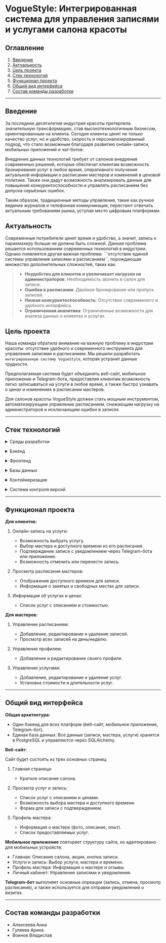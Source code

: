 # **VogueStyle: Интегрированная система для управления записями и услугами салона красоты**
## **Оглавление**
1. [Введение](#introduction)
2. [Актуальность](#relevance)
3. [Цель проекта](#projectpurpose)
4. [Стек технологий](#projectfeatures)
5. [Функционал проекта](#projectfunctionality)
6. [Общий вид интерфейса](#interfaceoverview)
7. [Состав команды разработки](#projectdevelopers)

---

<a name="introduction"></a> 
## **Введение**
За последние десятилетия индустрия красоты претерпела значительную трансформацию, став высокотехнологичным бизнесом, ориентированным на клиента. Сегодня клиенты ценят не только качество услуг, но и удобство, скорость и персонализированный подход, что стало возможным благодаря развитию онлайн-записи, мобильных приложений и чат-ботов.

Внедрение данных технологий требует от салонов внедрения современных решений, которые обеспечат клиентам возможность бронирования услуг в любое время, оперативного получения актуальной информации о расписании мастеров и изменений в ценовой политике. Также они дадут возможность анализировать данные для повышения конкурентоспособности и управлять расписанием без допуска серьёзных ошибок.

Таким образом, традиционные методы управления, такие как ручное ведение журналов и телефонная коммуникация, перестают отвечать актуальным требованиям рынка, уступая место цифровым платформам.



<a name="relevance"></a> 
## **Актуальность**
Современные потребители ценят время и удобство, а значит, запись к парикмахеру больше не должна быть сложной.  Данная проблема решается использованием современных технологий в индустрии. Однако появляется другая важная проблема: ```отсутствие единой системы управления записями и расписанием``, порождающая множество дополнительных сложностей, таких как:
> - **Неудобство для клиентов и увеличивает нагрузки на администраторов**: Необходимость звонить в салон для записи.
> - **Ошибки в расписании**: Двойное бронирование или пропуск записей.
> - **Низкая конкурентоспособность**: Отсутствие современного и удобного интерфейса.
> - **Ограниченная аналитика**: Ограниченные возможности для анализа данных о клиентах и услугах.


<a name="projectpurpose"></a> 
## **Цель проекта**
Наша команда обратила внимание на важную проблему в индустрии красоты: отсутствие удобного и современного инструмента для управления записями и расписанием. Мы решили разработать ```интегрированную систему VogueStyle```, которая устранит данные трудности.

Предполагаемая система будет объединять веб-сайт, мобильное приложение и Telegram-бота, предоставляя клиентам возможность легко записываться на услуги в любое время, а также быстро узнавать о ценах и изменениях в расписании мастеров. 

Для салонов красоты VogueStyle должен стать мощным инструментом, автоматизирующим управление расписанием, снижающим нагрузку на администраторов и исключающим ошибки в записях

---

<a name="projectfeatures"></a> 
## **Стек технологий**
<details> <summary>Среды разработки</summary>
  
- ```Visual Studio``` — мощная интегрированная среда разработки, используемая для создания функционала проекта. Так данная IDE предоставляет богатый набор инструментов для работы с Python, HTML, CSS и JavaScript, а также поддерживает отладку и тестирование кода.

- ```Qt Creator``` — среда разработки, используемая для создания мобильного приложения. Она поддерживает кросс-платформенную разработку и предоставляет удобные инструменты для работы с QML.</details>
  
<details> <summary>Бэкенд</summary>
  
- ```Python``` — универсальный и широко используемый язык программирования, выбранный для разработки серверных компонентов, включая логику веб-сайта и Telegram-бота. 
Его преимущества — простой синтаксис, поддержка объектно-ориентированного программирования и богатая экосистема библиотек.

- ```FastAPI``` — современный фреймворк для создания API на Python. Он обеспечивает высокую производительность, простоту разработки и автоматическую генерацию документации.

- ```Aiogram``` — библиотека для создания Telegram-ботов на Python. Она предоставляет удобный API для работы с Telegram Bot API, что позволяет быстро разрабатывать функциональных ботов.</details>

<details> <summary>Фронтенд</summary>
  
Фронтенд-часть системы включает в себя разработку веб-сайта и мобильного приложения: разработку удобного и интуитивно понятного интерфейса для пользователей.


- Для создания веб-сайта используются стандартные технологии: ``HTML`` для структуры страниц, ``CSS`` для стилизации и ``JavaScript`` для добавления интерактивности. Эти технологии позволяют создавать современные, адаптивные и быстрые пользовательские интерфейсы.

- Для разработки мобильного приложения используется ``QML`` — язык программирования, используемый для создания интерфейсов.</details>

</details><details> <summary>Базы данных</summary>

- ``SQLAlchemy`` — ORM (Object-Relational Mapping) библиотека для работы с базами данных. Она позволяет легко взаимодействовать с PostgreSQL, обеспечивая удобное управление данными и их структурирование.

- ``PostgreSQL`` — мощная реляционная база данных, используемая для хранения и управления данными системы. Она обеспечивает надежность, масштабируемость и поддержку сложных запросов.</details>


<details> <summary>Контейнеризация</summary>
  
``Docker`` — система контейнеризации, которая упрощает развертывание и управление приложением. Она обеспечивает изоляцию среды, быструю настройку и масштабируемость системы.</details>


<details> <summary>Система контроля версий</summary>
  
``Git`` — система контроля версий, а ``GitHub`` — платформа для хостинга IT-проектов и совместной разработки. Они позволяют эффективно управлять кодом, отслеживать изменения и работать в команде.
</details>

---

<a name="projectfunctionality"></a> 
## **Функционал проекта**
**Для клиентов:**

1. Онлайн-запись на услуги:
   - Возможность выбрать услугу.
   - Выбор мастера и доступного времени из его расписания.
   - Подтверждение записи с уведомлением через Telegram-бота или приложение.
   - Возможность отменить или перенести запись.
  
2. Просмотр расписания мастеров:
   - Отображение доступного времени для записи.
   - Информация о занятых и свободных местах для записи.
  
3. Информация об услугах и ценах:
   - Список услуг с описанием и стоимостью.

**Для мастеров:**

1.	Управление расписанием:
    -	Добавление, редактирование и удаление записей.
    -	Просмотр всех записей на день/неделю.

2.	Управление профилем:
    -	Добавление и редактирование своего профиля.
    
3.	Управление услугами:
    -	Добавление, редактирование и удаление услуг.
    -	Установка стоимости и длительности услуг.

---
    
<a name="interfaceoverview"></a> 
## **Общий вид интерфейса**

**Общая архитектура:**

-	Один бэкенд для всех платформ (веб-сайт, мобильное приложение, Telegram-бот).
-	Единая база данных: Все данные (записи, мастера, услуги) хранятся в PostgreSQL и управляются через SQLAlchemy.

**Веб-сайт:**

Сайт будет состоять из трех основных страниц:

1.	Главная страница:
    -	Краткое описание салона.
  	
2.	Просмотр услуг и запись:
    -	Список услуг с описанием и ценами.
    -	Возможность выбора мастера и доступного времени.
    -	Форма для записи с подтверждением.
  	
3.	Профиль мастера:
    -	Информация о мастере (фото, описание, опыт).
    -	Список предоставляемых услуг.
  	
**Мобильное приложение** повторяет структуру сайта, но адаптировано для мобильных устройств:
-	Главная: Описание салона, акции, кнопка записи.
-	Услуги и запись: Выбор услуги, мастера и времени.
-	Профиль мастера: Информация о мастере и отзывы.
-	Личный кабинет: Управление записями и уведомления.
  
**Telegram-бот** выполняет основные опреации (запись, отмена, просмотр расписания), а также используется для отправки уведомлений о визитах.

---

<a name="projectdevelopers"></a> 
## **Состав команды разработки**
- Алексеева Анна 
- Гуляева Арина  
- Воинов Владислав 



